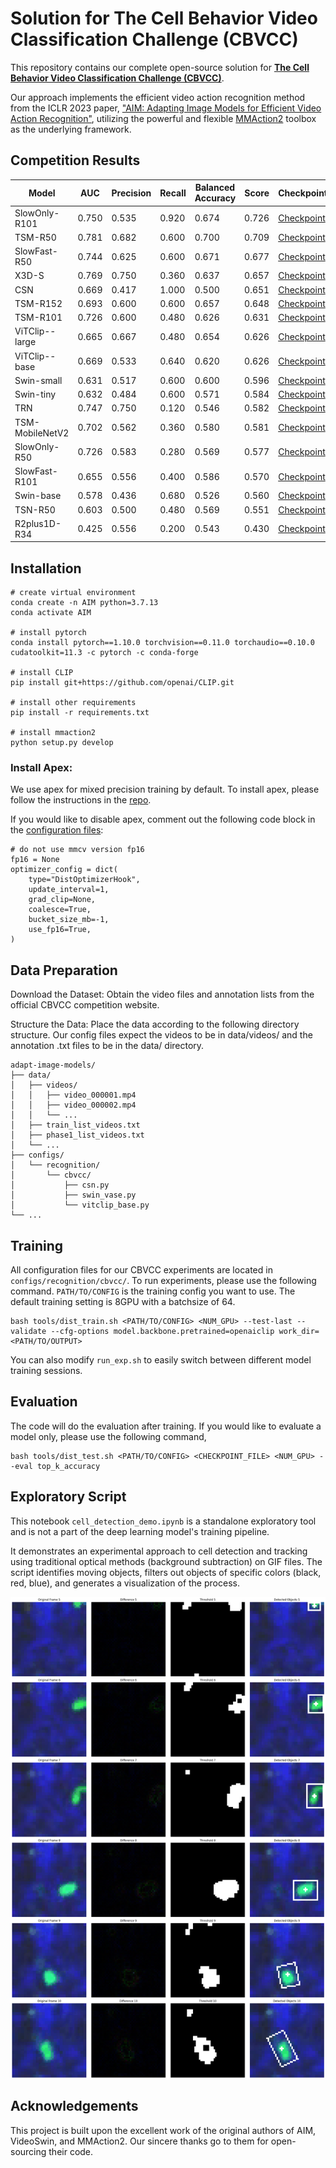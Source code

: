 # Solution for The Cell Behavior Video Classification Challenge (CBVCC)

This repository contains our complete open-source solution for **[The Cell Behavior Video Classification Challenge (CBVCC)](https://www.immunemap.org/index.php/challenges-menu/cbvcc)**.

Our approach implements the efficient video action recognition method from the ICLR 2023 paper, ["AIM: Adapting Image Models for Efficient Video Action Recognition"](https://github.com/taoyang1122/adapt-image-models), utilizing the powerful and flexible [MMAction2](https://github.com/open-mmlab/mmaction2) toolbox as the underlying framework.

## Competition Results

| Model | AUC | Precision | Recall | Balanced Accuracy | Score | Checkpoint |
|---|---|---|---|---|---|---|
| SlowOnly-R101 | 0.750 | 0.535 | 0.920 | 0.674 | 0.726 | [Checkpoint](https://drive.google.com/file/d/1obDWwuRL7L-7cs4XvzQVLQJ0xKqPPCV7/view?usp=sharing) |
| TSM-R50 | 0.781 | 0.682 | 0.600 | 0.700 | 0.709 | [Checkpoint](https://drive.google.com/file/d/1-PvFloYKhWc-AMpPpB0OSyUkygAKYg96/view?usp=sharing) |
| SlowFast-R50 | 0.744 | 0.625 | 0.600 | 0.671 | 0.677 | [Checkpoint](https://drive.google.com/file/d/1bUldDHq1fnZ3OagqB6fGMwTjZ4sYvLT0/view?usp=sharing) |
| X3D-S | 0.769 | 0.750 | 0.360 | 0.637 | 0.657 | [Checkpoint](https://drive.google.com/file/d/1A-QvNRSovNEt6y-H1p0nataIBTa9UZf_/view?usp=sharing) |
| CSN | 0.669 | 0.417 | 1.000 | 0.500 | 0.651 | [Checkpoint](https://drive.google.com/file/d/1KEH1Eam3Z_BLHwko13ANBJAxbnEmgQ4A/view?usp=sharing) |
| TSM-R152 | 0.693 | 0.600 | 0.600 | 0.657 | 0.648 | [Checkpoint](https://drive.google.com/file/d/1EZPnmYfv4G-x_mGiv-d70JOd2q3o02s7/view?usp=sharing) |
| TSM-R101 | 0.726 | 0.600 | 0.480 | 0.626 | 0.631 | [Checkpoint](https://drive.google.com/file/d/1ZK--V-_SFVk0z1dixIp2fTyhVqJ3nb3R/view?usp=sharing) |
| ViTClip--large | 0.665 | 0.667 | 0.480 | 0.654 | 0.626 | [Checkpoint](https://drive.google.com/file/d/1NNqbLP6rFj26pNSOqfPSAId35TfQPc8V/view?usp=sharing) |
| ViTClip--base | 0.669 | 0.533 | 0.640 | 0.620 | 0.626 | [Checkpoint](https://drive.google.com/file/d/1Yo3Ui8usot8HerHBt35Dj0m7MP8QuNlV/view?usp=sharing) |
| Swin-small | 0.631 | 0.517 | 0.600 | 0.600 | 0.596 | [Checkpoint](https://drive.google.com/file/d/1X7HKqu4Dl5cTFGR_XONxanJqG7BkxcB0/view?usp=sharing) |
| Swin-tiny | 0.632 | 0.484 | 0.600 | 0.571 | 0.584 | [Checkpoint](https://drive.google.com/file/d/16O4DSxBvApuPYMPJexyUmcad8gREYsuM/view?usp=sharing) |
| TRN | 0.747 | 0.750 | 0.120 | 0.546 | 0.582 | [Checkpoint](https://drive.google.com/file/d/1isTBvMEGuYkEsl8P88ZVSVj1tIssb4hI/view?usp=sharing) |
| TSM-MobileNetV2 | 0.702 | 0.562 | 0.360 | 0.580 | 0.581 | [Checkpoint](https://drive.google.com/file/d/18X_oWNg1So3IoKl5hPGF0oPdSZNJY2fR/view?usp=sharing) |
| SlowOnly-R50 | 0.726 | 0.583 | 0.280 | 0.569 | 0.577 | [Checkpoint](https://drive.google.com/file/d/1E6jOLGSRMepmjtvaE5nD0z6TZD4xlItO/view?usp=sharing) |
| SlowFast-R101 | 0.655 | 0.556 | 0.400 | 0.586 | 0.570 | [Checkpoint](https://drive.google.com/file/d/1LpSpea9t508cF_S3PhKjItXi_JqFdFEQ/view?usp=sharing) |
| Swin-base | 0.578 | 0.436 | 0.680 | 0.526 | 0.560 | [Checkpoint](https://drive.google.com/file/d/1q45LkCoxP_TF55_ggyrMGYukgNFOw6dY/view?usp=sharing) |
| TSN-R50 | 0.603 | 0.500 | 0.480 | 0.569 | 0.551 | [Checkpoint](https://drive.google.com/file/d/1ARVtGlNN0_QMhuXqsMdylpOAU06BULM0/view?usp=sharing) |
| R2plus1D-R34 | 0.425 | 0.556 | 0.200 | 0.543 | 0.430 | [Checkpoint](https://drive.google.com/file/d/1BbOqZC7AgHB6RbKVzEvEEvZ-H5GPdV16/view?usp=sharing) |

## Installation
```shell
# create virtual environment
conda create -n AIM python=3.7.13
conda activate AIM

# install pytorch
conda install pytorch==1.10.0 torchvision==0.11.0 torchaudio==0.10.0 cudatoolkit=11.3 -c pytorch -c conda-forge

# install CLIP
pip install git+https://github.com/openai/CLIP.git

# install other requirements
pip install -r requirements.txt

# install mmaction2
python setup.py develop
```
### Install Apex:
We use apex for mixed precision training by default. To install apex, please follow the instructions in the [repo](https://github.com/NVIDIA/apex).

If you would like to disable apex, comment out the following code block in the [configuration files](configs/recognition/vit/):
```
# do not use mmcv version fp16
fp16 = None
optimizer_config = dict(
    type="DistOptimizerHook",
    update_interval=1,
    grad_clip=None,
    coalesce=True,
    bucket_size_mb=-1,
    use_fp16=True,
)
```

## Data Preparation
Download the Dataset: Obtain the video files and annotation lists from the official CBVCC competition website.

Structure the Data: Place the data according to the following directory structure. Our config files expect the videos to be in data/videos/ and the annotation .txt files to be in the data/ directory.

```text
adapt-image-models/
├── data/
│   ├── videos/
│   │   ├── video_000001.mp4
│   │   ├── video_000002.mp4
│   │   └── ...
│   ├── train_list_videos.txt
│   ├── phase1_list_videos.txt
│   └── ... 
├── configs/
│   └── recognition/
│       └── cbvcc/
│           ├── csn.py
│           ├── swin_vase.py
│           └── vitclip_base.py
└── ...
```


## Training
All configuration files for our CBVCC experiments are located in `configs/recognition/cbvcc/`. To run experiments, please use the following command. `PATH/TO/CONFIG` is the training config you want to use. The default training setting is 8GPU with a batchsize of 64.
```shell
bash tools/dist_train.sh <PATH/TO/CONFIG> <NUM_GPU> --test-last --validate --cfg-options model.backbone.pretrained=openaiclip work_dir=<PATH/TO/OUTPUT>
```
You can also modify `run_exp.sh` to easily switch between different model training sessions.

## Evaluation
The code will do the evaluation after training. If you would like to evaluate a model only, please use the following command,
```shell
bash tools/dist_test.sh <PATH/TO/CONFIG> <CHECKPOINT_FILE> <NUM_GPU> --eval top_k_accuracy
```

## Exploratory Script
This notebook `cell_detection_demo.ipynb` is a standalone exploratory tool and is not a part of the deep learning model's training pipeline.

It demonstrates an experimental approach to cell detection and tracking using traditional optical methods (background subtraction) on GIF files. The script identifies moving objects, filters out objects of specific colors (black, red, blue), and generates a visualization of the process.

![cell detection demo](./figures/cell_detection_demo.png)

## Acknowledgements
This project is built upon the excellent work of the original authors of AIM, VideoSwin, and MMAction2. Our sincere thanks go to them for open-sourcing their code.

